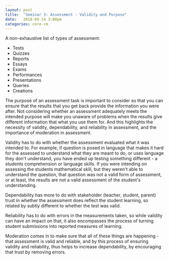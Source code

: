 ```yaml
---
layout: post
title:  "Seminar 3: Assessment - Validity and Purpose"
date:   2018-04-14 3:00pm
categories: core-cm
---
```

A non-exhaustive list of types of assessment:
* Tests
* Quizzes
* Reports
* Essays
* Exams
* Performances
* Presentations
* Queries
* Creations

The purpose of an assessment task is important to consider so that you can ensure that the results that you get back provide the information you were after. Not considering whether an assessment adequately meets the intended purpose will make you unaware of problems when the results give different information that what you use them for. And this highlights the necessity of validity, dependability, and reliability in assessment, and the importance of moderation in assessment.

Validity has to do with whether the assessment evaluated what it was intended to. For example, if question is posed in language that makes it hard for the assessed to understand what they are meant to do, or uses language they don't understand, you have ended up testing something different - a students comprehension or language skills. If you were intending on assessing the students mathematical skill, but they weren't able to understand the question, that question was not a valid form of assessment, or at least, the results are not a valid assessment of the student's understanding.

Dependability has more to do with stakeholder (teacher, student, parent) trust in whether the assessment does reflect the student learning, so related by subtly different to whether the test was valid.

Reliability has to do with errors in the measurements taken, so while validity can have an impact on that, it also encompasses the process of turning student submissions into reported measures of learning.

Moderation comes in to make sure that all of these things are happening - that assessment is valid and reliable, and by this process of ensuring validity and reliability, thus helps to increase dependability, by encouraging that trust by removing errors.